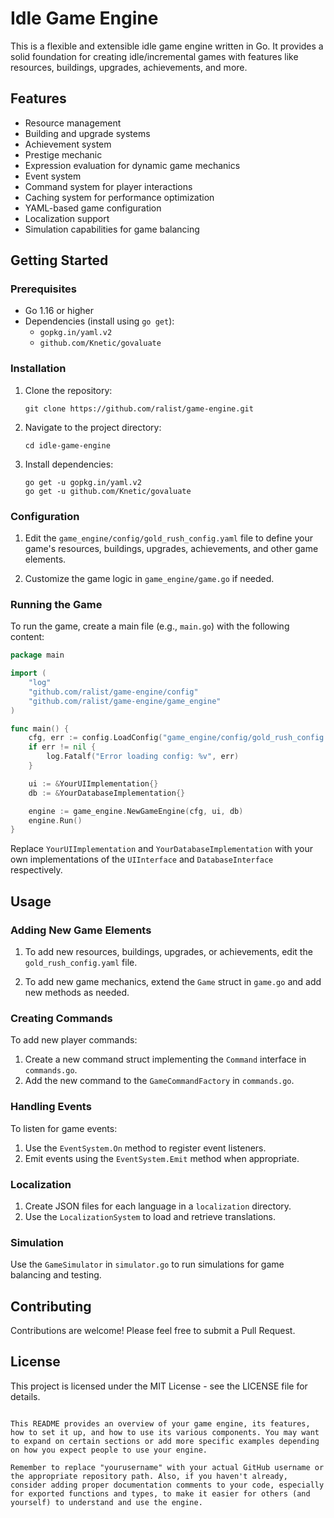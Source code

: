 # Idle Game Engine

This is a flexible and extensible idle game engine written in Go. It provides a solid foundation for creating idle/incremental games with features like resources, buildings, upgrades, achievements, and more.

## Features

- Resource management
- Building and upgrade systems
- Achievement system
- Prestige mechanic
- Expression evaluation for dynamic game mechanics
- Event system
- Command system for player interactions
- Caching system for performance optimization
- YAML-based game configuration
- Localization support
- Simulation capabilities for game balancing

## Getting Started

### Prerequisites

- Go 1.16 or higher
- Dependencies (install using `go get`):
  - `gopkg.in/yaml.v2`
  - `github.com/Knetic/govaluate`

### Installation

1. Clone the repository:
   ```
   git clone https://github.com/ralist/game-engine.git
   ```

2. Navigate to the project directory:
   ```
   cd idle-game-engine
   ```

3. Install dependencies:
   ```
   go get -u gopkg.in/yaml.v2
   go get -u github.com/Knetic/govaluate
   ```

### Configuration

1. Edit the `game_engine/config/gold_rush_config.yaml` file to define your game's resources, buildings, upgrades, achievements, and other game elements.

2. Customize the game logic in `game_engine/game.go` if needed.

### Running the Game

To run the game, create a main file (e.g., `main.go`) with the following content:

```go
package main

import (
    "log"
    "github.com/ralist/game-engine/config"
    "github.com/ralist/game-engine/game_engine"
)

func main() {
    cfg, err := config.LoadConfig("game_engine/config/gold_rush_config.yaml")
    if err != nil {
        log.Fatalf("Error loading config: %v", err)
    }

    ui := &YourUIImplementation{}
    db := &YourDatabaseImplementation{}

    engine := game_engine.NewGameEngine(cfg, ui, db)
    engine.Run()
}
```

Replace `YourUIImplementation` and `YourDatabaseImplementation` with your own implementations of the `UIInterface` and `DatabaseInterface` respectively.

## Usage

### Adding New Game Elements

1. To add new resources, buildings, upgrades, or achievements, edit the `gold_rush_config.yaml` file.

2. To add new game mechanics, extend the `Game` struct in `game.go` and add new methods as needed.

### Creating Commands

To add new player commands:

1. Create a new command struct implementing the `Command` interface in `commands.go`.
2. Add the new command to the `GameCommandFactory` in `commands.go`.

### Handling Events

To listen for game events:

1. Use the `EventSystem.On` method to register event listeners.
2. Emit events using the `EventSystem.Emit` method when appropriate.

### Localization

1. Create JSON files for each language in a `localization` directory.
2. Use the `LocalizationSystem` to load and retrieve translations.

### Simulation

Use the `GameSimulator` in `simulator.go` to run simulations for game balancing and testing.

## Contributing

Contributions are welcome! Please feel free to submit a Pull Request.

## License

This project is licensed under the MIT License - see the LICENSE file for details.
```

This README provides an overview of your game engine, its features, how to set it up, and how to use its various components. You may want to expand on certain sections or add more specific examples depending on how you expect people to use your engine.

Remember to replace "yourusername" with your actual GitHub username or the appropriate repository path. Also, if you haven't already, consider adding proper documentation comments to your code, especially for exported functions and types, to make it easier for others (and yourself) to understand and use the engine.
